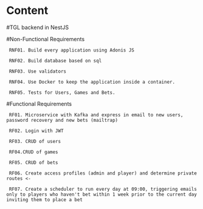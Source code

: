 # Content

#TGL backend in NestJS

#Non-Functional Requirements

     RNF01. Build every application using Adonis JS

     RNF02. Build database based on sql

     RNF03. Use validators
     
     RNF04. Use Docker to keep the application inside a container. 
     
     RNF05. Tests for Users, Games and Bets. 

#Functional Requirements

     RF01. Microservice with Kafka and express in email to new users, password recovery and new bets (mailtrap)

     RF02. Login with JWT

     RF03. CRUD of users

     RF04.CRUD of games

     RF05. CRUD of bets
     
     RF06. Create access profiles (admin and player) and determine private routes <-

     RF07. Create a scheduler to run every day at 09:00, triggering emails only to players who haven't bet within 1 week prior to the current day inviting them to place a bet 
